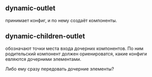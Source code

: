 ## dynamic-outlet
принимает конфиг, и по нему создаёт компоненты.

## dynamic-children-outlet
обозначают точки места входа дочерних компонентов.
По ним родительский компонент должен ориенироватся, какие конфиги евляются дочерними элементами.

Либо ему сразу передовать дочерние элементы?


